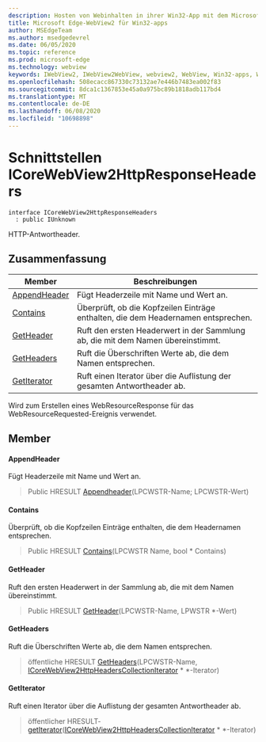 ```yaml
---
description: Hosten von Webinhalten in ihrer Win32-App mit dem Microsoft Edge WebView2-Steuerelement
title: Microsoft Edge-WebView2 für Win32-apps
author: MSEdgeTeam
ms.author: msedgedevrel
ms.date: 06/05/2020
ms.topic: reference
ms.prod: microsoft-edge
ms.technology: webview
keywords: IWebView2, IWebView2WebView, webview2, WebView, Win32-apps, Win32, Edge, ICoreWebView2, ICoreWebView2Controller, Browser-Steuerelement, Edge-HTML
ms.openlocfilehash: 508ecacc867330c73132ae7e446b7483ea002f83
ms.sourcegitcommit: 8dca1c1367853e45a0a975bc89b1818adb117bd4
ms.translationtype: MT
ms.contentlocale: de-DE
ms.lasthandoff: 06/08/2020
ms.locfileid: "10698898"
---
```

# Schnittstellen ICoreWebView2HttpResponseHeaders 

```
interface ICoreWebView2HttpResponseHeaders
  : public IUnknown
```

HTTP-Antwortheader.

## Zusammenfassung

 Member                        | Beschreibungen
--------------------------------|---------------------------------------------
[AppendHeader](#appendheader) | Fügt Headerzeile mit Name und Wert an.
[Contains](#contains) | Überprüft, ob die Kopfzeilen Einträge enthalten, die dem Headernamen entsprechen.
[GetHeader](#getheader) | Ruft den ersten Headerwert in der Sammlung ab, die mit dem Namen übereinstimmt.
[GetHeaders](#getheaders) | Ruft die Überschriften Werte ab, die dem Namen entsprechen.
[GetIterator](#getiterator) | Ruft einen Iterator über die Auflistung der gesamten Antwortheader ab.

Wird zum Erstellen eines WebResourceResponse für das WebResourceRequested-Ereignis verwendet.

## Member

#### AppendHeader 

Fügt Headerzeile mit Name und Wert an.

> Public HRESULT [Appendheader](#appendheader)(LPCWSTR-Name; LPCWSTR-Wert)

#### Contains 

Überprüft, ob die Kopfzeilen Einträge enthalten, die dem Headernamen entsprechen.

> Public HRESULT [Contains](#contains)(LPCWSTR Name, bool * Contains)

#### GetHeader 

Ruft den ersten Headerwert in der Sammlung ab, die mit dem Namen übereinstimmt.

> Public HRESULT [GetHeader](#getheader)(LPCWSTR-Name, LPWSTR *-Wert)

#### GetHeaders 

Ruft die Überschriften Werte ab, die dem Namen entsprechen.

> öffentliche HRESULT [GetHeaders](#getheaders)(LPCWSTR-Name, [ICoreWebView2HttpHeadersCollectionIterator](icorewebview2httpheaderscollectioniterator.md) * *-Iterator)

#### GetIterator 

Ruft einen Iterator über die Auflistung der gesamten Antwortheader ab.

> öffentlicher HRESULT- [getIterator](#getiterator)([ICoreWebView2HttpHeadersCollectionIterator](icorewebview2httpheaderscollectioniterator.md) * *-Iterator)

